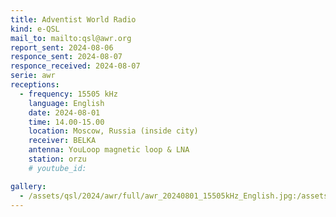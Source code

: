 ```yaml
---
title: Adventist World Radio
kind: e-QSL
mail_to: mailto:qsl@awr.org
report_sent: 2024-08-06
responce_sent: 2024-08-07
responce_received: 2024-08-07
serie: awr
receptions:
  - frequency: 15505 kHz
    language: English
    date: 2024-08-01
    time: 14.00-15.00
    location: Moscow, Russia (inside city)
    receiver: BELKA
    antenna: YouLoop magnetic loop & LNA
    station: orzu
    # youtube_id: 

gallery:
  - /assets/qsl/2024/awr/full/awr_20240801_15505kHz_English.jpg:/assets/qsl/2024/awr/small/awr_20240801_15505kHz_English.jpg
---
```


